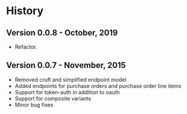 # History

## Version 0.0.8 - October, 2019

- Refactor.

## Version 0.0.7 - November, 2015

- Removed cruft and simplified endpoint model
- Added endpoints for purchase orders and purchase order line items
- Support for token-auth in addition to oauth
- Support for composite variants
- Minor bug fixes
